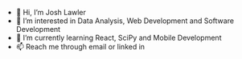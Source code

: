 - 👋 Hi, I’m Josh Lawler
- 👀 I’m interested in Data Analysis, Web Development and Software Development
- 🌱 I’m currently learning React, SciPy and Mobile Development
- 📫 Reach me through email or linked in

<!---
GeekStreak/GeekStreak is a ✨ special ✨ repository because its `README.md` (this file) appears on your GitHub profile.
You can click the Preview link to take a look at your changes.
--->

